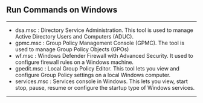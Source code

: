 ## Run Commands on Windows

---

- dsa.msc : Directory Service Administration. This tool is used to manage Active Directory Users and Computers (ADUC).
- gpmc.msc : Group Policy Management Console (GPMC). The tool is used to manage Group Policy Objects (GPOs)
- wf.msc : Windows Defender Firewall with Advanced Security. It used to configure firewall rules on a Windows machine.
- gpedit.msc : Local Group Policy Editor. This tool lets you view and configure Group Policy settings on a local Windows computer.
- services.msc : Services console in Windows. This lets you view, start stop, pause, resume or configure the startup type of Windows services. 

---

